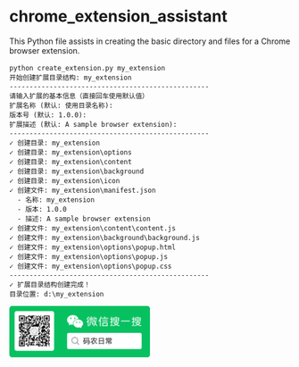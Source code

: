 # chrome_extension_assistant
This Python file assists in creating the basic directory and files for a Chrome browser extension.

```
python create_extension.py my_extension
开始创建扩展目录结构: my_extension
--------------------------------------------------
请输入扩展的基本信息（直接回车使用默认值）
扩展名称 (默认: 使用目录名称):
版本号 (默认: 1.0.0):
扩展描述 (默认: A sample browser extension):
--------------------------------------------------
✓ 创建目录: my_extension
✓ 创建目录: my_extension\options
✓ 创建目录: my_extension\content
✓ 创建目录: my_extension\background
✓ 创建目录: my_extension\icon
✓ 创建文件: my_extension\manifest.json
  - 名称: my_extension
  - 版本: 1.0.0
  - 描述: A sample browser extension
✓ 创建文件: my_extension\content\content.js
✓ 创建文件: my_extension\background\background.js
✓ 创建文件: my_extension\options\popup.html
✓ 创建文件: my_extension\options\popup.js
✓ 创建文件: my_extension\options\popup.css
--------------------------------------------------
✓ 扩展目录结构创建完成！
目录位置: d:\my_extension
```



<img src="./images/wechat.png" style="width:50%; height:auto;" alt="示例图片">